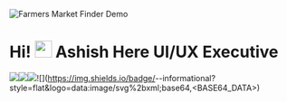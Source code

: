 ![Farmers Market Finder Demo](https://yadavashishdhirendra.github.io/Testing-Data.github.io/IMG/ezgif.com-gif-maker.gif)

# Hi! <img src="https://raw.githubusercontent.com/MartinHeinz/MartinHeinz/master/wave.gif" width="30px"> Ashish Here UI/UX Executive

![](https://img.shields.io/badge/HTML-<CSS>-informational?style=flat&logo=data:image/svg%2bxml;base64,<BASE64_DATA>)![](https://img.shields.io/badge/<Javascript>-<Jquery>-informational?style=flat&logo=data:image/svg%2bxml;base64,<BASE64_DATA>)![](https://img.shields.io/badge/<PHP>-<MySQL>-informational?style=flat&logo=data:image/svg%2bxml;base64,<BASE64_DATA>)![](https://img.shields.io/badge/<React JS>-<MERN>-informational?style=flat&logo=data:image/svg%2bxml;base64,<BASE64_DATA>)










